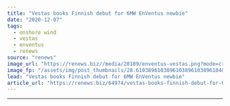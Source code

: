 ```yaml
---
title: "Vestas books Finnish debut for 6MW EnVentus newbie"
date: "2020-12-07"
tags: 
  - onshore wind
  - vestas
  - enventus
  - renews
source: "renews"
image_url: "https://renews.biz//media/20189/enventus-vestas.png?mode=crop&width=770&heightratio=0.6103896103896103896103896104&slimmage=true"
image_fp: "/assets/img/post_thumbnails/28.6103896103896103896103896104&slimmage=true"
lead: "Vestas books Finnish debut for 6MW EnVentus newbie"
article_url: "https://renews.biz/64974/vestas-books-finnish-debut-for-6mw-enventus-newbie/"
---
```


---
